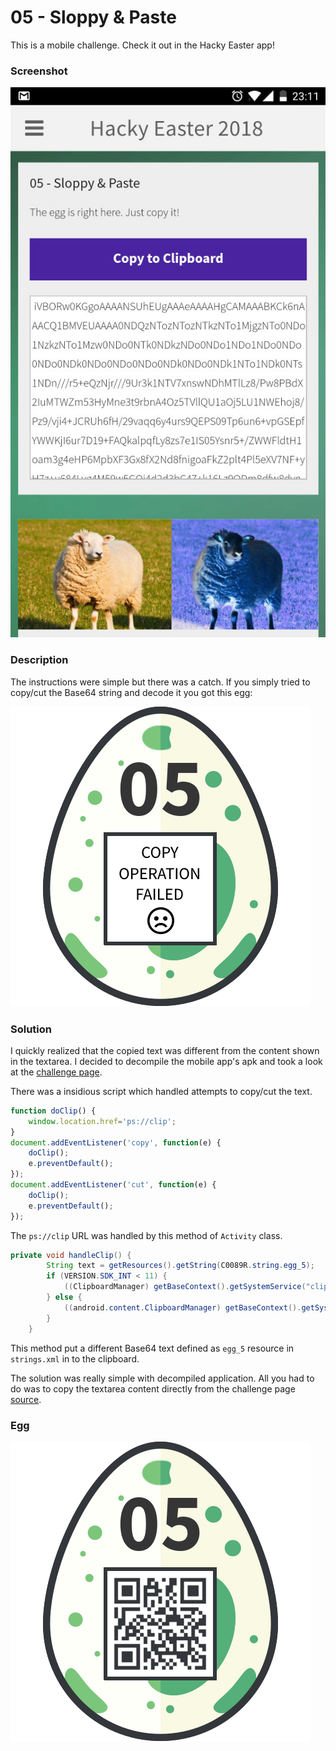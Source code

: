 # 05 - Sloppy & Paste

This is a mobile challenge. Check it out in the Hacky Easter app!

### Screenshot

![screenshot.jpg](files/screenshot.jpg "screenshot.jpg")

### Description

The instructions were simple but there was a catch. If you simply tried to copy/cut the Base64 string and decode it you got this egg:

![decoded.png](files/decoded.png "decoded.png")

### Solution

I quickly realized that the copied text was different from the content shown in the textarea. I decided to decompile the mobile app's apk and took a look at the [challenge page](files/challenge05.html).

There was a insidious script which handled attempts to copy/cut the text.

```javascript
function doClip() {
    window.location.href='ps://clip';
}
document.addEventListener('copy', function(e) {
    doClip();
    e.preventDefault();
});
document.addEventListener('cut', function(e) {
    doClip();
    e.preventDefault();
});
```

The `ps://clip` URL was handled by this method of `Activity` class.

```java
private void handleClip() {
        String text = getResources().getString(C0089R.string.egg_5);
        if (VERSION.SDK_INT < 11) {
            ((ClipboardManager) getBaseContext().getSystemService("clipboard")).setText(text);
        } else {
            ((android.content.ClipboardManager) getBaseContext().getSystemService("clipboard")).setPrimaryClip(ClipData.newPlainText("Copied Text", text));
        }
    }
```

This method put a different Base64 text defined as `egg_5` resource in `strings.xml` in to the clipboard.

The solution was really simple with decompiled application. All you had to do was to copy the textarea content directly from the challenge page [source](files/challenge05.html). 

### Egg

![egg.png](files/egg.png "egg.png")